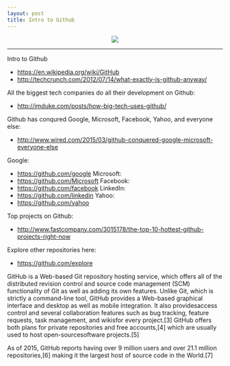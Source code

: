 ```yaml
---
layout: post
title: Intro to Github
---
```


<p align="center">
  <img src="http://a4.files.readwrite.com/image/upload/c_fit,cs_srgb,dpr_0.75,q_80,w_620/MTIyMjk0MzcwNTA1MzU0NTIx.jpg"/>
</p>


***


Intro to Github
* https://en.wikipedia.org/wiki/GitHub
* http://techcrunch.com/2012/07/14/what-exactly-is-github-anyway/

All the biggest tech companies do all their development on Github:
* http://jmduke.com/posts/how-big-tech-uses-github/

Github has conqured Google, Microsoft, Facebook, Yahoo, and everyone else:
* http://www.wired.com/2015/03/github-conquered-google-microsoft-everyone-else

Google:
* https://github.com/google
Microsoft:
* https://github.com/Microsoft
Facebook:
* https://github.com/facebook
LinkedIn:
* https://github.com/linkedin
Yahoo:
* https://github.com/yahoo

Top projects on Github:
* http://www.fastcompany.com/3015178/the-top-10-hottest-github-projects-right-now

Explore other repositories here:
* https://github.com/explore

GitHub is a Web-based Git repository hosting service, which offers all of the distributed revision control and source code management (SCM) functionality of Git as well as adding its own features.  Unlike Git, which is strictly a command-line tool, GitHub provides a Web-based graphical interface and desktop as well as mobile integration. It also providesaccess control and several collaboration features such as bug tracking, feature requests, task management, and wikisfor every project.[3] GitHub offers both plans for private repositories and free accounts,[4] which are usually used to host open-sourcesoftware projects.[5] 

As of 2015, GitHub reports having over 9 million users and over 21.1 million repositories,[6] making it the largest host of source code in the World.[7]
